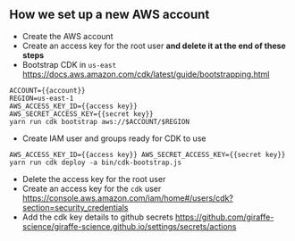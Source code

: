## How we set up a new AWS account

* Create the AWS account
* Create an access key for the root user **and delete it at the end of these steps**
* Bootstrap CDK in `us-east` https://docs.aws.amazon.com/cdk/latest/guide/bootstrapping.html
```
ACCOUNT={{account}}
REGION=us-east-1
AWS_ACCESS_KEY_ID={{access key}} 
AWS_SECRET_ACCESS_KEY={{secret key}} 
yarn run cdk bootstrap aws://$ACCOUNT/$REGION
```
* Create IAM user and groups ready for CDK to use 
```
AWS_ACCESS_KEY_ID={{access key}} AWS_SECRET_ACCESS_KEY={{secret key}} yarn run cdk deploy -a bin/cdk-bootstrap.js
```
* Delete the access key for the root user
* Create an access key for the `cdk` user https://console.aws.amazon.com/iam/home#/users/cdk?section=security_credentials
* Add the cdk key details to github secrets
  https://github.com/giraffe-science/giraffe-science.github.io/settings/secrets/actions
